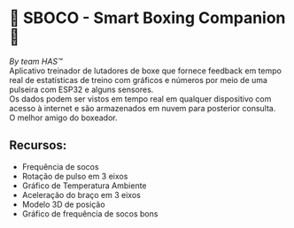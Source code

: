 # 🥊 SBOCO - Smart Boxing Companion 🥊
*By team HAS™*  
Aplicativo treinador de lutadores de boxe que fornece feedback em tempo real de estatísticas de treino com gráficos e números por meio de uma pulseira com ESP32 e alguns sensores.  
Os dados podem ser vistos em tempo real em qualquer dispositivo com acesso à internet e são armazenados em nuvem para posterior consulta.  
O melhor amigo do boxeador.
## Recursos:
- Frequência de socos
- Rotação de pulso em 3 eixos
- Gráfico de Temperatura Ambiente
- Aceleração do braço em 3 eixos
- Modelo 3D de posição
- Gráfico de frequência de socos bons
